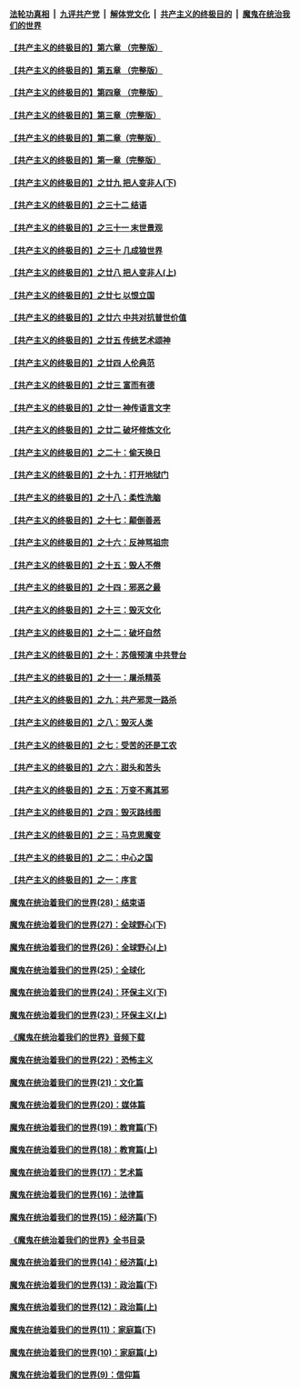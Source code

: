 ####  [法轮功真相](../../../../basic/blob/master/README.md?t=02211901) &nbsp;|&nbsp; [九评共产党](../../../../9ping.md/blob/master/README.md?t=02211901) &nbsp;|&nbsp; [解体党文化](../../../../jtdwh.md/blob/master/README.md?t=02211901)  &nbsp;|&nbsp; [共产主义的终极目的](../../../../gczydzjmd.md/blob/master/README.md?t=02211901) &nbsp;|&nbsp; [魔鬼在统治我们的世界](../../../../mgztzwmdsj.md/blob/master/README.md?t=02211901) 

#### [【共产主义的终极目的】第六章 （完整版）](../pages/nsc422/n11428913.md?t=02211901) 

#### [【共产主义的终极目的】第五章 （完整版）](../pages/nsc422/n11428912.md?t=02211901) 

#### [【共产主义的终极目的】第四章 （完整版）](../pages/nsc422/n11428907.md?t=02211901) 

#### [【共产主义的终极目的】第三章（完整版）](../pages/nsc422/n11428848.md?t=02211901) 

#### [【共产主义的终极目的】第二章（完整版）](../pages/nsc422/n11428831.md?t=02211901) 

#### [【共产主义的终极目的】第一章（完整版）](../pages/nsc422/n11417651.md?t=02211901) 

#### [【共产主义的终极目的】之廿九 把人变非人(下)](../pages/nsc422/n11344140.md?t=02211901) 

#### [【共产主义的终极目的】之三十二 结语](../pages/nsc422/n11360535.md?t=02211901) 

#### [【共产主义的终极目的】之三十一 末世景观](../pages/nsc422/n11351129.md?t=02211901) 

#### [【共产主义的终极目的】之三十 几成狼世界](../pages/nsc422/n11348280.md?t=02211901) 

#### [【共产主义的终极目的】之廿八 把人变非人(上)](../pages/nsc422/n11340492.md?t=02211901) 

#### [【共产主义的终极目的】之廿七 以恨立国](../pages/nsc422/n11336944.md?t=02211901) 

#### [【共产主义的终极目的】之廿六 中共对抗普世价值](../pages/nsc422/n11324785.md?t=02211901) 

#### [【共产主义的终极目的】之廿五 传统艺术颂神](../pages/nsc422/n11296396.md?t=02211901) 

#### [【共产主义的终极目的】之廿四 人伦典范](../pages/nsc422/n11296397.md?t=02211901) 

#### [【共产主义的终极目的】之廿三 富而有德](../pages/nsc422/n11283598.md?t=02211901) 

#### [【共产主义的终极目的】之廿一 神传语言文字](../pages/nsc422/n11263265.md?t=02211901) 

#### [【共产主义的终极目的】之廿二 破坏修炼文化](../pages/nsc422/n11245728.md?t=02211901) 

#### [【共产主义的终极目的】之二十：偷天换日](../pages/nsc422/n11238846.md?t=02211901) 

#### [【共产主义的终极目的】之十九：打开地狱门](../pages/nsc422/n11206376.md?t=02211901) 

#### [【共产主义的终极目的】之十八：柔性洗脑](../pages/nsc422/n11199994.md?t=02211901) 

#### [【共产主义的终极目的】之十七：颠倒善恶](../pages/nsc422/n11179782.md?t=02211901) 

#### [【共产主义的终极目的】之十六：反神骂祖宗](../pages/nsc422/n11166798.md?t=02211901) 

#### [【共产主义的终极目的】之十五：毁人不倦](../pages/nsc422/n11166792.md?t=02211901) 

#### [【共产主义的终极目的】之十四：邪恶之最](../pages/nsc422/n11150249.md?t=02211901) 

#### [【共产主义的终极目的】之十三：毁灭文化](../pages/nsc422/n11135227.md?t=02211901) 

#### [【共产主义的终极目的】之十二：破坏自然](../pages/nsc422/n11135214.md?t=02211901) 

#### [【共产主义的终极目的】之十：苏俄预演 中共登台](../pages/nsc422/n11118424.md?t=02211901) 

#### [【共产主义的终极目的】之十一：屠杀精英](../pages/nsc422/n11118442.md?t=02211901) 

#### [【共产主义的终极目的】之九：共产邪灵一路杀](../pages/nsc422/n11114139.md?t=02211901) 

#### [【共产主义的终极目的】之八：毁灭人类](../pages/nsc422/n11108503.md?t=02211901) 

#### [【共产主义的终极目的】之七：受苦的还是工农](../pages/nsc422/n11101809.md?t=02211901) 

#### [【共产主义的终极目的】之六：甜头和苦头](../pages/nsc422/n11096971.md?t=02211901) 

#### [【共产主义的终极目的】之五：万变不离其邪](../pages/nsc422/n11091285.md?t=02211901) 

#### [【共产主义的终极目的】之四：毁灭路线图](../pages/nsc422/n11086284.md?t=02211901) 

#### [【共产主义的终极目的】之三：马克思魔变](../pages/nsc422/n11061941.md?t=02211901) 

#### [【共产主义的终极目的】之二：中心之国](../pages/nsc422/n11047728.md?t=02211901) 

#### [【共产主义的终极目的】之一：序言](../pages/nsc422/n11086077.md?t=02211901) 

#### [魔鬼在统治着我们的世界(28)：结束语](../pages/nsc422/n10936246.md?t=02211901) 

#### [魔鬼在统治着我们的世界(27)：全球野心(下)](../pages/nsc422/n10928319.md?t=02211901) 

#### [魔鬼在统治着我们的世界(26)：全球野心(上)](../pages/nsc422/n10900318.md?t=02211901) 

#### [魔鬼在统治着我们的世界(25)：全球化](../pages/nsc422/n10788205.md?t=02211901) 

#### [魔鬼在统治着我们的世界(24)：环保主义(下)](../pages/nsc422/n10695307.md?t=02211901) 

#### [魔鬼在统治着我们的世界(23)：环保主义(上)](../pages/nsc422/n10688613.md?t=02211901) 

#### [《魔鬼在统治着我们的世界》音频下载](../pages/nsc422/n10635553.md?t=02211901) 

#### [魔鬼在统治着我们的世界(22)：恐怖主义](../pages/nsc422/n10614727.md?t=02211901) 

#### [魔鬼在统治着我们的世界(21)：文化篇](../pages/nsc422/n10597706.md?t=02211901) 

#### [魔鬼在统治着我们的世界(20)：媒体篇](../pages/nsc422/n10586579.md?t=02211901) 

#### [魔鬼在统治着我们的世界(19)：教育篇(下)](../pages/nsc422/n10564808.md?t=02211901) 

#### [魔鬼在统治着我们的世界(18)：教育篇(上)](../pages/nsc422/n10526970.md?t=02211901) 

#### [魔鬼在统治着我们的世界(17)：艺术篇](../pages/nsc422/n10499093.md?t=02211901) 

#### [魔鬼在统治着我们的世界(16)：法律篇](../pages/nsc422/n10485969.md?t=02211901) 

#### [魔鬼在统治着我们的世界(15)：经济篇(下)](../pages/nsc422/n10469975.md?t=02211901) 

#### [《魔鬼在统治着我们的世界》全书目录](../pages/nsc422/n10464261.md?t=02211901) 

#### [魔鬼在统治着我们的世界(14)：经济篇(上)](../pages/nsc422/n10457370.md?t=02211901) 

#### [魔鬼在统治着我们的世界(13)：政治篇(下)](../pages/nsc422/n10448270.md?t=02211901) 

#### [魔鬼在统治着我们的世界(12)：政治篇(上)](../pages/nsc422/n10444576.md?t=02211901) 

#### [魔鬼在统治着我们的世界(11)：家庭篇(下)](../pages/nsc422/n10440961.md?t=02211901) 

#### [魔鬼在统治着我们的世界(10)：家庭篇(上)](../pages/nsc422/n10435448.md?t=02211901) 

#### [魔鬼在统治着我们的世界(9)：信仰篇](../pages/nsc422/n10432159.md?t=02211901) 

